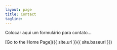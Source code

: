 ```yaml
---
layout: page
title: Contact
tagline:
---
```

Colocar aqui um formulário para contato...

[Go to the Home Page]({{ site.url }}{{ site.baseurl }})
